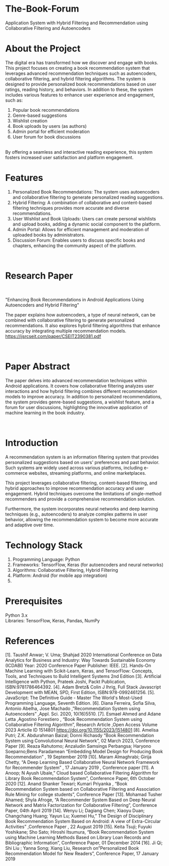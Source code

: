 # The-Book-Forum
 Application System with Hybrid Filtering and Recommendation using Collaborative Filtering and Autoencoders<br>

# About the Project<br>
The digital era has transformed how we discover and engage with books. This project focuses on creating a book recommendation system that leverages advanced recommendation techniques such as autoencoders, collaborative filtering, and hybrid filtering algorithms. The system is designed to provide personalized book recommendations based on user ratings, reading history, and behaviors. In addition to these, the system includes various features to enhance user experience and engagement, such as: <br>

1. Popular book recommendations
2. Genre-based suggestions
3. Wishlist creation
4. Book uploads by users (as authors)
5. Admin portal for efficient moderation
6. User forum for book discussions
<br>
By offering a seamless and interactive reading experience, this system fosters increased user satisfaction and platform engagement.
<br>

# Features

1. Personalized Book Recommendations: The system uses autoencoders and collaborative filtering to generate personalized reading suggestions.
2. Hybrid Filtering: A combination of collaborative and content-based filtering techniques provides more accurate and diverse recommendations.
3. User Wishlist and Book Uploads: Users can create personal wishlists and upload books, adding a dynamic social component to the platform.
4. Admin Portal: Allows for efficient management and moderation of uploaded books by administrators.
5. Discussion Forum: Enables users to discuss specific books and chapters, enhancing the community aspect of the platform.
<br>

# Research Paper
<br>
 
"Enhancing Book Recommendations in Android Applications Using Autoencoders and Hybrid Filtering" <br>

The paper explains how autoencoders, a type of neural network, can be combined with collaborative filtering to generate personalized recommendations. It also explores hybrid filtering algorithms that enhance accuracy by integrating multiple recommendation models.<br>
https://ijsrcseit.com/paper/CSEIT2390381.pdf

<br>

# Paper Abstract

The paper delves into advanced recommendation techniques within Android applications. It covers how collaborative filtering analyzes user interactions and how hybrid filtering combines different recommendation models to improve accuracy. In addition to personalized recommendations, the system provides genre-based suggestions, a wishlist feature, and a forum for user discussions, highlighting the innovative application of machine learning in the book industry.


<br>

# Introduction
A recommendation system is an information filtering system that provides personalized suggestions based on users' preferences and past behavior. Such systems are widely used across various platforms, including e-commerce websites, streaming platforms, and online marketplaces.

This project leverages collaborative filtering, content-based filtering, and hybrid approaches to improve recommendation accuracy and user engagement. Hybrid techniques overcome the limitations of single-method recommenders and provide a comprehensive recommendation solution.

Furthermore, the system incorporates neural networks and deep learning techniques (e.g., autoencoders) to analyze complex patterns in user behavior, allowing the recommendation system to become more accurate and adaptive over time.
<br>


# Technology Stack
1. Programming Language: Python
2. Frameworks: TensorFlow, Keras (for autoencoders and neural networks)
3. Algorithms: Collaborative Filtering, Hybrid Filtering
4. Platform: Android (for mobile app integration)
5. 


# Prerequisites
Python 3.x <br>
Libraries: TensorFlow, Keras, Pandas, NumPy  <br>


# References 
[1]. Taushif Anwar; V. Uma; Shahjad 2020 International
Conference on Data Analytics for Business and
Industry: Way Towards Sustainable Economy
(ICDABI) Year: 2020 Conference Paper Publisher:
IEEE.
[2]. Hands-On Machine Learning with Scikit-Learn,
Keras, and TensorFlow: Concepts, Tools, and
Techniques to Build Intelligent Systems 2nd Edition
[3]. Artificial Intelligence with Python, Prateek Joshi,
Packt Publication, ISBN:9781786464392.
[4]. Adam Bretz& Colin J Ihrig, Full Stack Javascript
Development with MEAN, SPD, First Edition,
ISBN:978-0992461256.
[5]. JavaScript: The Definitive Guide - Master The
World's Most-Used Programming Language, Seventh
Edition.
[6]. Diana Ferreira, Sofia Silva, Antonio Abelha, Jose
Machado ,”Recommendation System using
Autoencoders” ,Appl. Sci. 2020, 10(16)5510.
[7]. Esmael Ahmed and Adane Letta ,Agostino Forestiero
, “Book Recommendation System using Collaborative
Filtering Algorithm”, Research Article ,Open Access
Volume 2023 Articlle ID 1514801
https://doi.org/10.1155/2023/1514801
[8]. Amelisa Putri; Z.K. Abdurahman Baizal; Donni
Richasdy “Book Recommendation System using
Convolutional Neural Network”, 02 March 2023,
Conference Paper
[9]. Reaza Rahutomo; Anzaludin Samsings Perbangsa;
Haryono Soeparno;Bens Paradamean “Embedding
Model Design for Producing Book Recommendation”
, 19 September 2019
[10]. Maram Almaghrabi; Girija Chetty, “A Deep Learning
Based Collaborative Neural Network Framework for
Recommender System” , 17 January 2019 ,
Conference paper
[11]. A Anoop; N Ayush Ubale,” Cloud based Collaborative
Filtering Algorithm for Library Book
Recommendation System”, Conference Paper, 6th
October 2020
[12]. Anand Shanker Tewari; Kumari Priyanka , “Book
Recommendation System based on Collaborative
Filtering and Association Rule Mining for college
students”, Conference Paper
[13]. Mohamad Tusher Ahamed; Shyla Afroge, “A
Recommender System Based on Deep Neural
Network and Matrix Factorization for Collaborative
Filtering”, Conference Paper, 04th April 2019
[14]. Wenyu Li; Dagiang Chen; Xiaoyu Duan; Changchang
Huang; Yayun Lu; Xuemei Hu,” The Design of
Disciplinary Book Recommendation System Based on
Android: A view of Extra-Circular Activities”
,Conference Paper , 22 August 2019
[15]. Keita Tsuji; Fuyuki Yoshikane; Sho Sato; Hiroshi
Itsumura, “Book Recommendation System using
Machine Learning Methods Based on Library Loan
Records and Bibliographic Information”, Conference
Paper, 01 December 2014
[16]. Ji Qi; Shi Liu ; Yanna Song; Xiang Liu, Research
on”Personalized Book Recommendation Model for
New Readers”, Conference Paper, 17 January 2019
<br>







